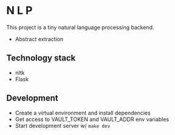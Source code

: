 # N L P

This project is a tiny natural language processing backend.

* Abstract extraction

## Technology stack

* nltk
* Flask

## Development

* Create a virtual environment and install dependencies
* Get access to VAULT_TOKEN and VAULT_ADDR env variables
* Start development server w/ `make dev`
